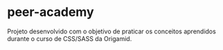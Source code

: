 # peer-academy
Projeto desenvolvido com o objetivo de praticar os conceitos aprendidos durante o curso de CSS/SASS da Origamid.
